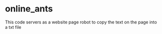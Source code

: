# online_ants
This code servers as a website page robot to copy the text on the page into a txt file
